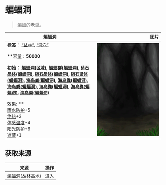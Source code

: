 # 蝙蝠洞  
> 蝙蝠的老巢。  
  
  蝙蝠洞  |   图片   
 ----  |  ----:   
 **标签：**	[“丛林”](tag_Jungle.md), [“洞穴”](tag_Cave.md)<br><br>**容量：**50000<br><br>**初始：**	[蝙蝠洞(区域)](CaveBats.md), [蝙蝠群(蝙蝠洞)](BatColony.md), [硝石晶体(蝙蝠洞)](NiterCrystals.md), [硝石晶体(蝙蝠洞)](NiterCrystals.md), [硝石晶体(蝙蝠洞)](NiterCrystals.md), [海鸟粪(蝙蝠洞)](Guano.md), [海鸟粪(蝙蝠洞)](Guano.md), [海鸟粪(蝙蝠洞)](Guano.md), [海鸟粪(蝙蝠洞)](Guano.md), [海鸟粪(蝙蝠洞)](Guano.md), [海鸟粪(蝙蝠洞)](Guano.md)<br><br>** 效果: **<br>[雨水防护](RainProtection.md)+5<br>[绝热](InsulationHeat.md)+3<br>[体感温度](TemperaturePerceived.md)-4<br>[阳光防护](SunProtection.md)+6<br>[遮蔽](Sheltered.md)+1  |  <img decoding="async" src="Sprite/BatCave.png" href="a.md" style="max-width:300px;max-height:300px;">   
  
## 获取来源  
来源  |  操作  
----  |  ----  
[蝙蝠洞(丛林高地)](CaveBatsEntrance.md)  |  进入  


<script>document.title="蝙蝠洞 - 卡牌生存百科 Card Survival Wiki";</script>